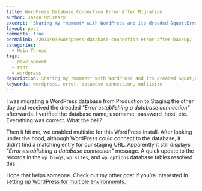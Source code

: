 ```yaml
---
title: WordPress Database Connection Error After Migration
author: Jason McCreary
excerpt: 'Sharing my *moment* with WordPress and its dreaded &quot;Error establishing a database connection&quot; after updating the database.'
layout: post
comments: true
permalink: /2011/03/wordpress-database-connection-error-after-backup/
categories:
  - Main Thread
tags:
  - development
  - rant
  - wordpress
description: Sharing my *moment* with WordPress and its dreaded &quot;Error establishing a database connection&quot; after updating the database.
keywords: wordpress, error, database connection, multisite
---
```

I was migrating a WordPress database from Production to Staging the other day and received the dreaded *"Error establishing a database connection"* afterwards. I verified the database name, username, password, host, etc. Everything was correct. What the hell?

Then it hit me, we enabled multisite for this WordPress install. After looking under the hood, although WordPress could connect to the database, it didn&rsquo;t find a matching entry for our staging URL. Apparently it still displays *"Error establishing a database connection"* message. A quick update to the records in the `wp_blogs`, `wp_sites`, and `wp_options` database tables resolved this.

Hope that helps someone. Check out my other post if you&rsquo;re interested in [setting up WordPress for multiple environments][1].

 [1]: http://viastudio.com/2011/02/08/configuring-wordpress-multiple-environments/
